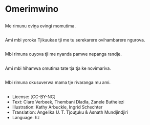 # Omerimwino

##
Me rimunu oviṋa ovingi momutima.

##
Ami mbi yoroka Tjikuukae tji me tu serekarere ovihambarere ngurova.

##
Mbi rimuna ouyova tji me nyanda pamwe nepanga randje.

##
Ami mbi hihamwa omutima tate tja tja ke novimariva.

##
Mbi rimuna okusuverwa mama tje rivaranga mu ami.

##
* License: [CC-BY-NC]
* Text: Clare Verbeek, Thembani Dladla, Zanele Buthelezi
* Illustration: Kathy Arbuckle, Ingrid Schechter
* Translation: Angelika U. T. Tjouṱuku & Asnath Mundjindjiri
* Language: hz
